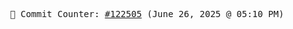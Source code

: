 <p align="center">
    <samp>
        📮 Commit Counter: <a href="https://github.com/Javascript-void0/Javascript-void0/commits/main">#122505</a> (June 26, 2025 @ 05:10 PM)
    </samp>
</p>
